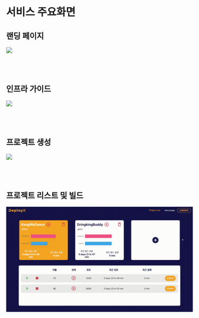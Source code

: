 # 서비스 주요화면

## 랜딩 페이지

<img width="600" src="../assets/gif/landing.gif" />

<br><br>

## 인프라 가이드

<img width="600" src="../assets/gif/infraguide.gif" />

<br><br>

## 프로젝트 생성

<img width="600" src="../assets/gif/create.gif" />

<br><br>

## 프로젝트 리스트 및 빌드

<img width="600" src="../assets/gif/list.gif" />
